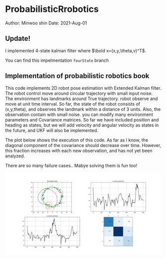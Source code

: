 # ProbabilisticRrobotics
Author: Minwoo shin
Date: 2021-Aug-01

## Update!
I implemented 4-state kalman filter where $\bold x=(x,y,\theta,v)^T$.


You can find this impelmentation `fourState` branch
## Implementation of probabilistic robotics book

This code implements 2D robot pose estimation with Extended Kalman filter. The robot control move around circular trajectory with small input noise. The environment has landmarks around True trajectory. robot observe and move at unit time interval. So far, the state of the robot consists of (x,y,theta), and observes the landmark within a distance of 3 units. Also, the observation contain with small noise. you can modify many environment parameters and Covariance matrices. So far we have included position and heading as states, but we will add velocity and angular velocity as states in the future, and UKF will also be implemented.


The plot below shows the execution of this code. As far as I know, the diagonal component of the covariance should decrease over time. However, this fraction increases with each new observation, and has not yet been analyzed.


There are so many failure cases.. Mabye solving them is fun too!

![figure1](./figures/EKF.png)
